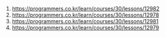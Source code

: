 1. https://programmers.co.kr/learn/courses/30/lessons/12982 
2. https://programmers.co.kr/learn/courses/30/lessons/12978 
3. https://programmers.co.kr/learn/courses/30/lessons/12981 
4. https://programmers.co.kr/learn/courses/30/lessons/12979 
